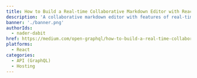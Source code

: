 ```yaml
---
title: How to Build a Real-time Collaborative Markdown Editor with React Hooks, GraphQL & AWS AppSync
description: 'A collaborative markdown editor with features of real-time comment by participants on different sections. (Google docs, but with markdown)'
banner: './banner.png'
authorIds:
  - nader-dabit
href: https://medium.com/open-graphql/how-to-build-a-real-time-collaborative-markdown-editor-with-react-hooks-graphql-aws-appsync-dc0c121683f4
platforms:
  - React
categories:
  - API (GraphQL)
  - Hosting
---
```

